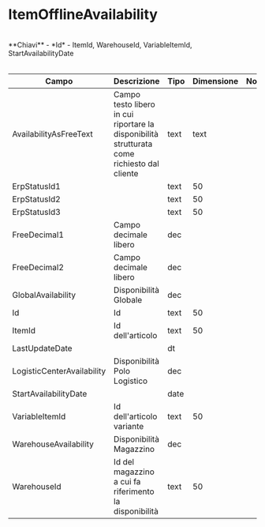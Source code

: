 # ItemOfflineAvailability

<br>
**Chiavi**
- *Id*
- ItemId, WarehouseId, VariableItemId, StartAvailabilityDate
<br><br>

| Campo | Descrizione | Tipo | Dimensione | Note |
| --- | --- | --- | --- | --- |
| AvailabilityAsFreeText | Campo testo libero in cui riportare la disponibilità strutturata come richiesto dal cliente | text | text |  |
| ErpStatusId1 |  | text | 50 |  |
| ErpStatusId2 |  | text | 50 |  |
| ErpStatusId3 |  | text | 50 |  |
| FreeDecimal1 | Campo decimale libero | dec |  |  |
| FreeDecimal2 | Campo decimale libero | dec |  |  |
| GlobalAvailability | Disponibilità Globale | dec |  |  |
| Id | Id | text | 50 |  |
| ItemId | Id dell'articolo | text | 50 |  |
| LastUpdateDate |  | dt |  |  |
| LogisticCenterAvailability | Disponibilità Polo Logistico | dec |  |  |
| StartAvailabilityDate |  | date |  |  |
| VariableItemId | Id dell'articolo variante | text | 50 |  |
| WarehouseAvailability | Disponibilità Magazzino | dec |  |  |
| WarehouseId | Id del magazzino a cui fa riferimento la disponibilità | text | 50 |  |

